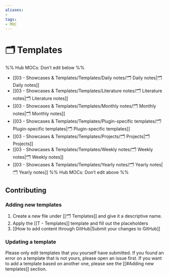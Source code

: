 ```yaml
---
aliases:
- 
tags: 
- MOC
---
```


# 🗂️ Templates

%% Hub MOCs: Don’t edit below  %%
-  [[03 - Showcases & Templates/Templates/Daily notes/🗂️ Daily notes|🗂️ Daily notes]]
-  [[03 - Showcases & Templates/Templates/Literature notes/🗂️ Literature notes|🗂️ Literature notes]]
-  [[03 - Showcases & Templates/Templates/Monthly notes/🗂️ Monthly notes|🗂️ Monthly notes]]
-  [[03 - Showcases & Templates/Templates/Plugin-specific templates/🗂️ Plugin-specific templates|🗂️ Plugin-specific templates]]
-  [[03 - Showcases & Templates/Templates/Projects/🗂️ Projects|🗂️ Projects]]
-  [[03 - Showcases & Templates/Templates/Weekly notes/🗂️ Weekly notes|🗂️ Weekly notes]]
-  [[03 - Showcases & Templates/Templates/Yearly notes/🗂️ Yearly notes|🗂️ Yearly notes]]
%% Hub MOCs: Don’t edit above  %%


## Contributing

### Adding new templates

1. Create a new file under [[🗂️ Templates]] and give it a descriptive name.
2. Apply the [[T - Templates]] template and fill out the placeholders
3. [[How to add content through GitHub|Submit your changes to GitHub]]

### Updating a template

Please only edit templates that you yourself have submitted. If you found an error on a template that is not yours, please open an issue first.
If you want to add a template based on another one, please see the [[#Adding new templates]] section.
